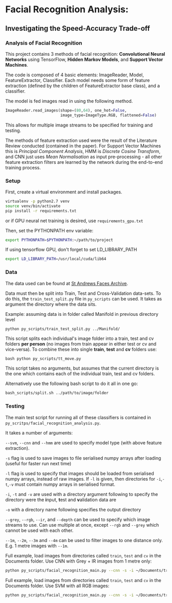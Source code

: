 # Facial Recognition Analysis: 
## Investigating the Speed-Accuracy Trade-off

### Analysis of Facial Recognition

This project contains 3 methods of facial recognition: __Convolutional Neural Networks__ using TensorFlow, 
__Hidden Markov Models__, and __Support Vector Machines__.

The code is composed of 4 basic elements: ImageReader, Model, FeatureExtractor, Classifier. Each model needs 
some form of feature extraction (defined by the children of FeatureExtractor base class), and a classifier.

The model is fed images read in using the following method.
```python
ImageReader.read_images(shape=(80,64), one_hot=False,
                        image_type=ImageType.RGB, flattened=False)
```
This allows for multiple image streams to be specified for training and testing.

The methods of feature extraction used were the result of the Literature Review conducted (contained in the paper). 
For Support Vector Machines this is _Principal Component Analysis_, HMM is _Discrete Cosine Transform_, 
and CNN just uses _Mean Normalisation_ as input pre-processing - all other feature extraction filters are learned by the
network during the end-to-end training process.

### Setup

First, create a virtual environment and install packages.
```bash
virtualenv -p python2.7 venv
source venv/bin/activate
pip install -r requirements.txt
```
or if GPU neural net training is desired, use `requirements_gpu.txt`

Then, set the PYTHONPATH env variable:
```bash
export PYTHONPATH=$PYTHONPATH:~/path/to/project
```

If using tensorflow GPU, don't forget to set LD_LIBRARY_PATH
```bash
export LD_LIBRARY_PATH=/usr/local/cuda/lib64
```

### Data

The data used can be found at [St Andrews Faces Archive](https://archive.cs.st-andrews.ac.uk/faces/).

Data must then be split into Train, Test and Cross-Validation data-sets.
To do this, the `train_test_split.py` file in `py_scripts` can be used. 
It takes as argument the directory where the data sits.

Example: assuming data is in folder called Manifold in previous directory
level

```bash
python py_scripts/train_test_split.py ../Manifold/
``` 

This script splits each individual's image folder into a train, test and
cv folders **per person** (no images from train appear in either 
test or cv and vice-versa). To combine these into single **train**, 
**test** and **cv** folders use:

``bash
python py_scripts/tt_move.py
``

This script takes no arguments, but assumes that the current directory is
the one which contains each of the individual train, test and cv folders.

Alternatively use the following bash script to do it all in one go:

```bash
bash_scripts/split.sh ../path/to/image/folder
```


### Testing

The main test script for running all of these classifiers is
contained in `py_scritps/facial_recognition_analysis.py`.

It takes a number of arguments:

`--svm`, `--cnn` and `--hmm` are used to specify model type (with
above feature extraction).

`-s` flag is used to save images to file serialised numpy arrays 
after loading (useful for faster run next time)

`-l` flag is used to specify that images should be loaded from 
serialised numpy arrays, instead of raw images. 
If `-l` is given, then directories for `-i`,`-t`,`-v` must 
contain numpy arrays in serialised format.

`-i`, `-t` and `-v` are used with a directory argument following to specify
the directory were the **i**nput, **t**est and **v**alidation data are

`-o` with a directory name following specifies the output directory

`--grey`, `--rgb`, `--ir`, and `--depth` can be used to specify which
image streams to use. Can use multiple at once, except `--rgb` and `--grey` 
which cannot be used with each other.

`--1m`, `--2m`, `--3m` and `--4m` can be used to filter images to one 
distance only. E.g. 1 metre images with `--1m`.

Full example, load images from directories called `train`, `test` and `cv` 
in the Documents folder. Use CNN with Grey + IR images from 1 metre only:

```bash
python py_scripts/facial_recognition_main.py --cnn -s -i ~/Documents/train -t ~/Documents/test/ -o ~/Documents/cnn_out -v ~/Documents/cv/ --grey --ir --1m
```

Full example, load images from directories called `train`, `test` and `cv` 
in the Documents folder. Use SVM with all RGB images:

```bash
python py_scripts/facial_recognition_main.py --cnn -s -i ~/Documents/train -t ~/Documents/test/ -o ~/Documents/cnn_out -v ~/Documents/cv/ --rgb
```
